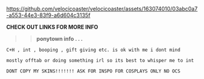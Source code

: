 https://github.com/velocicoaster/velocicoaster/assets/163074010/03abc0a7-a553-44e3-83f9-a6d604c3135f

**CHECK OUT LINKS FOR MORE INFO**

>> __ponytown info . . .__

``C+H , int , booping , gift giving etc. is ok with me i dont mind``

``mostly offtab or doing something irl so its best to whisper me to int``

``DONT COPY MY SKINS!!!!!!! ASK FOR INSPO FOR COSPLAYS ONLY NO OCS``

